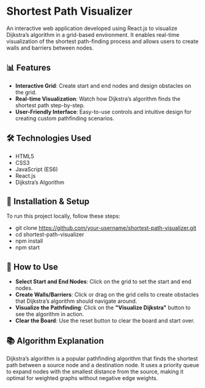 # Shortest Path Visualizer

An interactive web application developed using React.js to visualize Dijkstra’s algorithm in a grid-based environment. It enables real-time visualization of the shortest path-finding process and allows users to create walls and barriers between nodes.


## 📊 Features

- **Interactive Grid**: Create start and end nodes and design obstacles on the grid.
- **Real-time Visualization**: Watch how Dijkstra’s algorithm finds the shortest path step-by-step.
- **User-Friendly Interface**: Easy-to-use controls and intuitive design for creating custom pathfinding scenarios.

## 🛠️ Technologies Used

-   HTML5
-   CSS3
-   JavaScript (ES6)
-   React.js
-   Dijkstra’s Algorithm

## 🚀 Installation & Setup

To run this project locally, follow these steps:

- git clone https://github.com/your-username/shortest-path-visualizer.git
- cd shortest-path-visualizer
- npm install
- npm start

## 🎯 How to Use

-   **Select Start and End Nodes**: Click on the grid to set the start and end nodes.
-   **Create Walls/Barriers**: Click or drag on the grid cells to create obstacles that Dijkstra’s algorithm should navigate around.
-   **Visualize the Pathfinding**: Click on the **"Visualize Dijkstra"** button to see the algorithm in action.
-   **Clear the Board**: Use the reset button to clear the board and start over.

## 📚 Algorithm Explanation

Dijkstra’s algorithm is a popular pathfinding algorithm that finds the shortest path between a source node and a destination node. It uses a priority queue to expand nodes with the smallest distance from the source, making it optimal for weighted graphs without negative edge weights.
